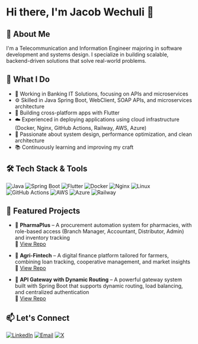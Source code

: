 # Hi there, I'm Jacob Wechuli 👋

## 🚀 About Me  
I'm a Telecommunication and Information Engineer majoring in software development and systems design. I specialize in building scalable, backend-driven solutions that solve real-world problems.

## 🧠 What I Do  
- 🏦 Working in Banking IT Solutions, focusing on APIs and microservices  
- ⚙️ Skilled in Java Spring Boot, WebClient, SOAP APIs, and microservices architecture  
- 📱 Building cross-platform apps with Flutter  
- ☁️ Experienced in deploying applications using cloud infrastructure (Docker, Nginx, GitHub Actions, Railway, AWS, Azure)  
- 🧱 Passionate about system design, performance optimization, and clean architecture  
- 📚 Continuously learning and improving my craft  

## 🛠 Tech Stack & Tools  
![Java](https://img.shields.io/badge/Java-ED8B00?style=for-the-badge&logo=java&logoColor=white)
![Spring Boot](https://img.shields.io/badge/Spring_Boot-6DB33F?style=for-the-badge&logo=spring-boot&logoColor=white)
![Flutter](https://img.shields.io/badge/Flutter-02569B?style=for-the-badge&logo=flutter&logoColor=white)
![Docker](https://img.shields.io/badge/Docker-2496ED?style=for-the-badge&logo=docker&logoColor=white)
![Nginx](https://img.shields.io/badge/Nginx-009639?style=for-the-badge&logo=nginx&logoColor=white)
![Linux](https://img.shields.io/badge/Linux-FCC624?style=for-the-badge&logo=linux&logoColor=black)
![GitHub Actions](https://img.shields.io/badge/GitHub_Actions-2088FF?style=for-the-badge&logo=github-actions&logoColor=white)
![AWS](https://img.shields.io/badge/AWS-232F3E?style=for-the-badge&logo=amazon-aws&logoColor=white)
![Azure](https://img.shields.io/badge/Azure-0078D4?style=for-the-badge&logo=microsoft-azure&logoColor=white)
![Railway](https://img.shields.io/badge/Railway-000000?style=for-the-badge&logo=railway&logoColor=white)

## 📂 Featured Projects  
- 🏥 **PharmaPlus** – A procurement automation system for pharmacies, with role-based access (Branch Manager, Accountant, Distributor, Admin) and inventory tracking  
  🔗 [View Repo](https://github.com/jacobwechuli/PharmaPlus)

- 🌾 **Agri-Fintech** – A digital finance platform tailored for farmers, combining loan tracking, cooperative management, and market insights  
  🔗 [View Repo](https://github.com/jacobwechuli/agri-fintech)

- 🚪 **API Gateway with Dynamic Routing** – A powerful gateway system built with Spring Boot that supports dynamic routing, load balancing, and centralized authentication  
  🔗 [View Repo](https://github.com/jacobwechuli/API-Gateway)

## 📫 Let's Connect  
[![LinkedIn](https://img.shields.io/badge/LinkedIn-0077B5?style=for-the-badge&logo=linkedin&logoColor=white)](https://linkedin.com/in/jacobjwechuli)
[![Email](https://img.shields.io/badge/Email-D14836?style=for-the-badge&logo=gmail&logoColor=white)](mailto:wechulijac@gmail.com)
[![X](https://img.shields.io/badge/X-000000?style=for-the-badge&logo=x&logoColor=white)](https://x.com/wechulijacob)
